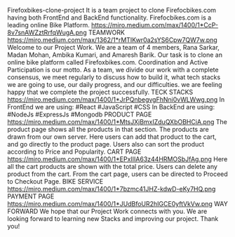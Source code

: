Firefoxbikes-clone-project
It is a team project to clone Firefocbikes.com having both FrontEnd and BackEnd functionality. Firefocbikes.com is a leading online Bike Platform.
https://miro.medium.com/max/1400/1*CcP-8v7snAWZztRrfqWugA.png
TEAMWORK
https://miro.medium.com/max/1362/1*rMTIKwr0a2sYS6Cpw7QW7w.png
Welcome to our Project Work. We are a team of 4 members, Rana Sarkar, Madan Mohan, Ambika Kumari, and Amaresh Barik. Our task is to clone an online bike platform called Firefoxbikes.com. Coordination and Active Participation is our motto.
As a team, we divide our work with a complete consensus, we meet regularly to discuss how to build it, what tech stacks we are going to use, our daily progress, and our difficulties. we are feeling happy that we complete the project successfully.
TECK STACKS
https://miro.medium.com/max/1400/1*JrPQnbegvgFhNni0vWLWwg.png
In FrontEnd we are using: #React #JavaScript #CSS
In BackEnd are using: #NodeJs #ExpressJs #Mongodb
PRODUCT PAGE
https://miro.medium.com/max/1400/1*MtsJXjBmxIZduQXbOBHCiA.png
The product page shows all the products in that section. The products are drawn from our own server. Here users can add that product to the cart, and go directly to the product page. Users also can sort the product according to Price and Popularity.
CART PAGE
https://miro.medium.com/max/1400/1*EPxIIIA63z44HRMOSbJfAg.png
Here all the cart products are shown with the total price. Users can delete any product from the cart. From the cart page, users can be directed to Proceed to Checkout Page.
BIKE SERVICE
https://miro.medium.com/max/1400/1*7bzmc41JHZ-kdwD-eKy7HQ.png
PAYMENT PAGE
https://miro.medium.com/max/1400/1*JUdBfoUR2hIGCE0yftVkVw.png
WAY FORWARD
We hope that our Project Work connects with you. We are looking forward to learning new Stacks and improving our project. Thank you!

